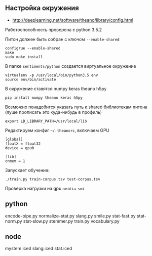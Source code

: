Настройка окружения
-------------------

* http://deeplearning.net/software/theano/library/config.html

Работоспособность проверена с python 3.5.2

Питон должен быть собран с ключом `--enable-shared`

```
configrue --enable-shared
make
sudo make install
```

В папке `sentiments/python` создается виртуальное окружение

```
virtualenv -p /usr/local/bin/python3.5 env
source env/bin/activate
```

В окружение ставятся numpy keras theano h5py


```
pip install numpy theano keras h5py
```

Возможно понадобится указать путь к shared библиотекам питона (луше прописать это куда-нибудь в профиль)

`export LD_LIBRARY_PATH=/usr/local/lib`

Редактируем конфиг `~/.theanorc`, включаем GPU

```
[global]
floatX = float32
device = gpu0

[lib]
cnmem = 1
```

Запускает обучение:

`./train.py train-corpus.tsv test-corpus.tsv`

Проверка нагрузки на gpu `nvidia-smi`



python
------

encode-pipe.py
normalize-stat.py
slang.py
smile.py
stat-fast.py
stat-norm.py
stat-slow.py
stemmer.py
train.py
vocabulary.py

node
----

mystem.iced
slang.iced
stat.iced
